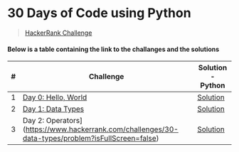 # 30 Days of Code using Python

> [HackerRank Challenge](https://www.hackerrank.com/domains/tutorials/30-days-of-code "HackRank")



#### Below is a table containing the link to the challanges and the solutions



| #   | Challenge                                                                           | Solution - Python                                                   |
| --- | ----------------------------------------------------------------------------------- | ------------------------------------------------------------------------ |
| 1   | [Day 0: Hello, World](https://www.hackerrank.com/challenges/30-hello-world/problem) | [Solution](https://github.com/Sofiyyah1/HackerRank-Challenges/blob/main/Python%20-%2030%20Days%20of%20Code/Day%200:%20Hello%2C%20World.py) |
| 2  | [Day 1: Data Types](https://www.hackerrank.com/challenges/30-data-types/problem?isFullScreen=false) | [Solution](https://github.com/Sofiyyah1/HackerRank-Challenges/blob/main/Python%20-%2030%20Days%20of%20Code/Day%201:%20Data%20Types.py) |
| 3 | Day 2: Operators](https://www.hackerrank.com/challenges/30-data-types/problem?isFullScreen=false) | [Solution](https://github.com/Sofiyyah1/HackerRank-Challenges/blob/main/Python%20-%2030%20Days%20of%20Code/Day%202:%20Operators.py) |

